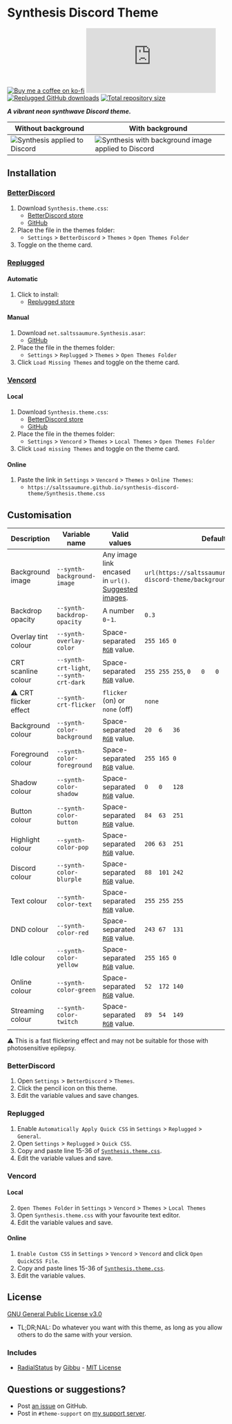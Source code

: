 [backgroundless]: https://user-images.githubusercontent.com/29710355/187690344-9369a7a6-a424-48af-a020-bc9582b1d3ee.png
[backgrounded]: https://user-images.githubusercontent.com/29710355/188302911-efd255ea-77f6-4f62-9aea-37159406e7f3.png

[css-color]:        https://developer.mozilla.org/en-US/docs/Web/CSS/color_value/rgb
[discord]:          https://discord.gg/uy8nKQVatp

[BetterDiscord]:    https://betterdiscord.app/
[Replugged]:        https://replugged.dev/
[Vencord]:          https://github.com/Vendicated/Vencord

[shield-donate]:    https://img.shields.io/badge/Donate-ko--fi-orange?style=flat-square&logo=kofi&logoColor=orange
[ko-fi]:            https://ko-fi.com/saltssaumure "Buy me a coffee!"

[shield-bd-dl]:     https://img.shields.io/github/downloads/Saltssaumure/synthesis-discord-theme/Synthesis.theme.css?color=purple&label=Downloads&style=flat-square
[shield-asar-dl]:   https://img.shields.io/github/downloads/Saltssaumure/synthesis-discord-theme/net.saltssaumure.Synthesis.asar?color=purple&label=Downloads&style=flat-square
[shield-repo-size]: https://img.shields.io/github/repo-size/Saltssaumure/synthesis-discord-theme?label=Repository&style=flat-square

[github]:           https://github.com/Saltssaumure/synthesis-discord-theme
[license]:          https://github.com/Saltssaumure/synthesis-discord-theme/blob/main/LICENSE
[issues]:           https://github.com/Saltssaumure/synthesis-discord-theme/issues
[.theme.css]:       https://github.com/Saltssaumure/synthesis-discord-theme/blob/main/Synthesis.theme.css

[rs]:               https://github.com/DiscordStyles/RadialStatus
[rs-author]:        https://github.com/Gibbu
[rs-license]:       https://github.com/DiscordStyles/RadialStatus/blob/master/LICENSE.md

[release-bd]:       https://betterdiscord.app/theme/?id=770 "BetterDiscord store page"
[release-rp]:       https://replugged.dev/store/net.saltssaumure.Synthesis "Replugged store page"
[release-bd-gh]:    https://github.com/Saltssaumure/synthesis-discord-theme/releases/latest/download/Synthesis.theme.css "Get latest release"
[release-rp-gh]:    https://github.com/Saltssaumure/synthesis-discord-theme/releases/latest/download/net.saltssaumure.Synthesis.asar "Get latest release"

[backgrounds]:      https://github.com/Saltssaumure/synthesis-discord-theme/tree/main/backgrounds

# Synthesis Discord Theme
[![Buy me a coffee on ko-fi][shield-donate]][ko-fi]
[![BetterDiscord GitHub downloads][shield-bd-dl]][release-bd-gh]
[![Replugged GitHub downloads][shield-asar-dl]][release-rp-gh]
[![Total repository size][shield-repo-size]][github]

***A vibrant neon synthwave Discord theme.***

| Without background                              | With background                                                     |
| ----------------------------------------------- | ------------------------------------------------------------------- |
| ![Synthesis applied to Discord][backgroundless] | ![Synthesis with background image applied to Discord][backgrounded] |

## Installation

### [BetterDiscord][BetterDiscord]
1. Download `Synthesis.theme.css`:
    - [BetterDiscord store][release-bd]
    - [GitHub][release-bd-gh]
2. Place the file in the themes folder:
    - `Settings` > `BetterDiscord` > `Themes` > `Open Themes Folder`
3. Toggle on the theme card.

### [Replugged][Replugged]
#### Automatic
1. Click to install:
    - [Replugged store][release-rp]
#### Manual
1. Download `net.saltssaumure.Synthesis.asar`:
    - [GitHub][release-rp-gh]
2. Place the file in the themes folder:
    - `Settings` > `Replugged` > `Themes` > `Open Themes Folder`
3. Click `Load Missing Themes` and toggle on the theme card.

### [Vencord][Vencord]
#### Local
1. Download `Synthesis.theme.css`:
    - [BetterDiscord store][release-bd]
    - [GitHub][release-bd-gh]
2. Place the file in the themes folder:
    - `Settings` > `Vencord` > `Themes` > `Local Themes` > `Open Themes Folder`
3. Click `Load missing Themes` and toggle on the theme card.
#### Online
1. Paste the link in `Settings` > `Vencord` > `Themes` > `Online Themes`:
    - `https://saltssaumure.github.io/synthesis-discord-theme/Synthesis.theme.css`

## Customisation

| Description                | Variable name                           | Valid values                                                        | Default value                                                                          |
| -------------------------- | --------------------------------------- | ------------------------------------------------------------------- | -------------------------------------------------------------------------------------- |
| Background image           | `--synth-background-image`              | Any image link encased in `url()`. [Suggested images][backgrounds]. | `url(https://saltssaumure.github.io/synthesis-discord-theme/backgrounds/default.avif)` |
| Backdrop opacity           | `--synth-backdrop-opacity`              | A number `0`-`1`.                                                   | `0.3`                                                                                  |
| Overlay tint colour        | `--synth-overlay-color`                 | Space-separated [`RGB`][css-color] value.                           | `255 165 0  `                                                                          |
| CRT scanline colour        | `--synth-crt-light`, `--synth-crt-dark` | Space-separated [`RGB`][css-color] value.                           | `255 255 255`, `0   0   0`                                                             |
| &#9888; CRT flicker effect | `--synth-crt-flicker`                   | `flicker` (on) or `none` (off)                                      | `none`                                                                                 |
| Background colour          | `--synth-color-background`              | Space-separated [`RGB`][css-color] value.                           | `20  6   36 `                                                                          |
| Foreground colour          | `--synth-color-foreground`              | Space-separated [`RGB`][css-color] value.                           | `255 165 0  `                                                                          |
| Shadow colour              | `--synth-color-shadow`                  | Space-separated [`RGB`][css-color] value.                           | `0   0   128`                                                                          |
| Button colour              | `--synth-color-button`                  | Space-separated [`RGB`][css-color] value.                           | `84  63  251`                                                                          |
| Highlight colour           | `--synth-color-pop`                     | Space-separated [`RGB`][css-color] value.                           | `206 63  251`                                                                          |
| Discord colour             | `--synth-color-blurple`                 | Space-separated [`RGB`][css-color] value.                           | `88  101 242`                                                                          |
| Text colour                | `--synth-color-text`                    | Space-separated [`RGB`][css-color] value.                           | `255 255 255`                                                                          |
| DND colour                 | `--synth-color-red`                     | Space-separated [`RGB`][css-color] value.                           | `243 67  131`                                                                          |
| Idle colour                | `--synth-color-yellow`                  | Space-separated [`RGB`][css-color] value.                           | `255 165 0  `                                                                          |
| Online colour              | `--synth-color-green`                   | Space-separated [`RGB`][css-color] value.                           | `52  172 140`                                                                          |
| Streaming colour           | `--synth-color-twitch`                  | Space-separated [`RGB`][css-color] value.                           | `89  54  149`                                                                          |

&#9888; This is a fast flickering effect and may not be suitable for those with photosensitive epilepsy.

### BetterDiscord
1. Open `Settings` > `BetterDiscord` > `Themes`.
2. Click the pencil icon on this theme.
3. Edit the variable values and save changes.

### Replugged
1. Enable `Automatically Apply Quick CSS` in `Settings` > `Replugged` > `General`.
1. Open `Settings` > `Replugged` > `Quick CSS`.
3. Copy and paste line 15-36 of [`Synthesis.theme.css`][.theme.css].
3. Edit the variable values and save.

### Vencord
#### Local
2. `Open Themes Folder` in `Settings` > `Vencord` > `Themes` > `Local Themes`
3. Open `Synthesis.theme.css` with your favourite text editor.
4. Edit the variable values and save.
#### Online
1. `Enable Custom CSS` in `Settings` > `Vencord` > `Vencord` and click `Open QuickCSS File`.
2. Copy and paste lines 15-36 of [`Synthesis.theme.css`][.theme.css].
3. Edit the variable values.

## License
[GNU General Public License v3.0][license]
- <span title="Too long; didn't read; not a lawyer">TL;DR;NAL</span>: Do whatever you want with this theme, as long as you allow others to do the same with your version.

### Includes
- [RadialStatus][rs] by [Gibbu][rs-author] - [MIT License][rs-license]

## Questions or suggestions?
- Post [an issue][issues] on GitHub.
- Post in `#theme-support` on [my support server][discord].
